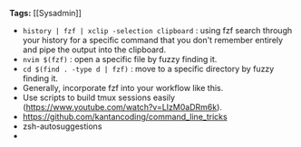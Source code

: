 **Tags:** [[Sysadmin]]

- `history | fzf | xclip -selection clipboard` : using fzf search through your history for a specific command that you don't remember entirely and pipe the output into the clipboard.
- `nvim $(fzf)` : open a specific file by fuzzy finding it.
- `cd $(find . -type d | fzf)` : move to a specific directory by fuzzy finding it.
- Generally, incorporate fzf into your workflow like this.
- Use scripts to build tmux sessions easily (https://www.youtube.com/watch?v=LIzM0aDRm6k).
- https://github.com/kantancoding/command_line_tricks
- zsh-autosuggestions
- 